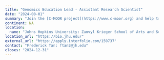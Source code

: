 ```yaml
---
title: "Genomics Education Lead - Assistant Research Scientist"
date: "2024-08-01"
summary: "Join the [C-MOOR project](https://www.c-moor.org) and help transform genomics education by providing early research experiences for the next generation of data scientists. Our team is focused on integrating genomic data science into the curriculum, ensuring students gain hands-on research experience regardless of their institutional affiliation. As the Genomics Education Lead, you will create lessons, support instructors, and assess the impact of CUREs covering areas such as soil metagenomics and transcriptomics that will be used at JHU and our partners at 2- and 4-year institutions. This position is at the Assistant Research Scientist level and funded for two years, with additional employment contingent upon securing further funding."
continent: NA
location:
  name: "Johns Hopkins University: Zanvyl Krieger School of Arts and Sciences: Department of Biology; Baltimore, MD, USA"
location_url: "https://bio.jhu.edu/"
external_url: "https://apply.interfolio.com/150737"
contact: "Frederick Tan: ftan2@jh.edu"
closes: "2024-12-31"
---
```

